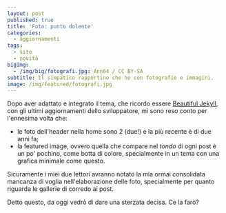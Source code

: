 ```yaml
---
layout: post
published: true
title: 'Foto: punto dolente'
categories:
  - aggiornamenti
tags:
  - sito
  - novità
bigimg:
  - /img/big/fotografi.jpg: Ann64 / CC BY-SA
subtitle: Il simpatico rapportino che ho con fotografie e immagini.
image: /img/featured/fotografi.jpg
---
```

Dopo aver adattato e integrato il tema, che ricordo essere [Beautiful Jekyll](https://beautifuljekyll.com/), con gli ultimi aggiornamenti dello sviluppatore, mi sono reso conto per l'ennesima volta che:
- le foto dell'header nella home sono 2 (due!) e la più recente è di due anni fa;
- la featured image, ovvero quella che compare nel *tondo* di ogni post è un po' pochino, come botta di colore, specialmente in un tema con una grafica minimale come questo.

Sicuramente i miei due lettori avranno notato la mia ormai consolidata mancanza di voglia nell'elaborazione delle foto, specialmente per quanto riguarda le gallerie di corredo ai post. 

Detto questo, da oggi vedrò di dare una sterzata decisa. Ce la farò?
